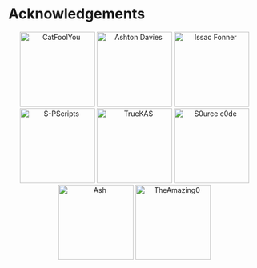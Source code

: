 # Acknowledgements

<p align="center">
  <img src="https://github.com/catfoolyou.png" width="150" height="150" alt="CatFoolYou" />
  <img src="https://github.com/AshtonDavies.png" width="150" height="150" alt="Ashton Davies" />
  <img src="https://github.com/isaacfonner.png" width="150" height="150" alt="Issac Fonner" />
  <img src="https://github.com/S-PScripts.png" width="150" height="150" alt="S-PScripts" />
  <img src="https://github.com/truekas.png" width="150" height="150" alt="TrueKAS" />
  <img src="https://github.com/s0urce-c0de.png" width="150" height="150" alt="S0urce c0de" />
  <img src="https://github.com/nightfallenxyz.png" width="150" height="150" alt="Ash" />
  <img src="https://github.com/theamazing0.png" width="150" height="150" alt="TheAmazing0" />  
</p>
